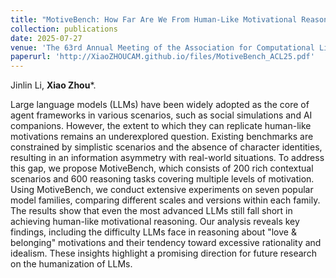 ```yaml
---
title: "MotiveBench: How Far Are We From Human-Like Motivational Reasoning in Large Language Models?"
collection: publications
date: 2025-07-27
venue: 'The 63rd Annual Meeting of the Association for Computational Linguistics (ACL)'
paperurl: 'http://XiaoZHOUCAM.github.io/files/MotiveBench_ACL25.pdf'
---
```


Jinlin Li, **Xiao Zhou**\*.

Large language models (LLMs) have been widely adopted as the core of agent frameworks in various scenarios, such as social simulations and AI companions. However, the extent to which they can replicate human-like motivations remains an underexplored question. Existing benchmarks are constrained by simplistic scenarios and the absence of character identities, resulting in an information asymmetry with real-world situations. To address this gap, we propose MotiveBench, which consists of 200 rich contextual scenarios and 600 reasoning tasks covering multiple levels of motivation. Using MotiveBench, we conduct extensive experiments on seven popular model families, comparing different scales and versions within each family. The results show that even the most advanced LLMs still fall short in achieving human-like motivational reasoning. Our analysis reveals key findings, including the difficulty LLMs face in reasoning about "love & belonging" motivations and their tendency toward excessive rationality and idealism. These insights highlight a promising direction for future research on the humanization of LLMs. 
